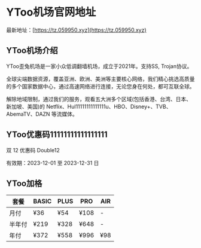 # YToo机场官网地址

最新地址：[https://tz.059950.xyz](https://tz.059950.xyz)

## YToo机场介绍

YToo歪兔机场是一家小众低调翻墙机场，成立于2021年。支持SS, Trojan协议。

全球尖端数据资源，覆盖亚洲、欧洲、美洲等主要核心网络，我们精心挑选高质量的多个国家数据中心，通过高速网络进行连接，无论您身在何处，都可互联全球。

解除地域限制，通过我们的服务，观看五大洲多个区域(包括香港、台湾、日本、新加坡、美国)的 Netflix、Hul11111111111111u、HBO、Disney+、TVB、AbemaTV、DAZN 等流媒体。

## YToo优惠码11111111111111111

双 12 优惠码 Double12

有效期：2023-12-01 至 2023-12-31 日

## YToo加格

|套餐|BASIC|PLUS|PRO|AIR|
|----|----|----|----|----|
|月付|¥36|¥54|¥108|-|
|半年付|¥219|¥328|¥648|-|
|年付|¥372|¥558|¥996|¥98|

